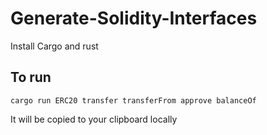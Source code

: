 # Generate-Solidity-Interfaces

Install Cargo and rust 

## To run 

```shell
cargo run ERC20 transfer transferFrom approve balanceOf
```

It will be copied to your clipboard locally 
